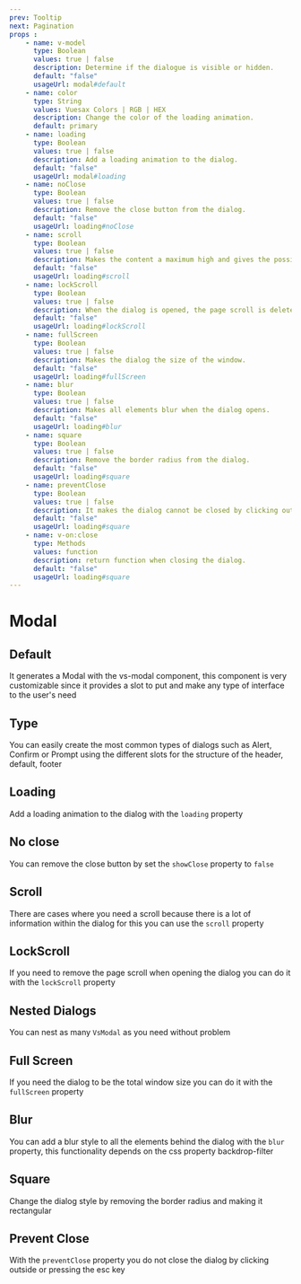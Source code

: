 ```yaml
---
prev: Tooltip
next: Pagination
props : 
    - name: v-model
      type: Boolean
      values: true | false
      description: Determine if the dialogue is visible or hidden.
      default: "false"
      usageUrl: modal#default
    - name: color
      type: String
      values: Vuesax Colors | RGB | HEX
      description: Change the color of the loading animation.
      default: primary
    - name: loading
      type: Boolean
      values: true | false
      description: Add a loading animation to the dialog.
      default: "false"
      usageUrl: modal#loading
    - name: noClose
      type: Boolean
      values: true | false
      description: Remove the close button from the dialog.
      default: "false"
      usageUrl: loading#noClose
    - name: scroll
      type: Boolean
      values: true | false
      description: Makes the content a maximum high and gives the possibility to overflow the content add scroll.
      default: "false"
      usageUrl: loading#scroll
    - name: lockScroll
      type: Boolean
      values: true | false
      description: When the dialog is opened, the page scroll is deleted.
      default: "false"
      usageUrl: loading#lockScroll
    - name: fullScreen
      type: Boolean
      values: true | false
      description: Makes the dialog the size of the window.	
      default: "false"
      usageUrl: loading#fullScreen
    - name: blur
      type: Boolean
      values: true | false
      description: Makes all elements blur when the dialog opens.
      default: "false"
      usageUrl: loading#blur
    - name: square
      type: Boolean
      values: true | false
      description: Remove the border radius from the dialog.
      default: "false"
      usageUrl: loading#square
    - name: preventClose
      type: Boolean
      values: true | false
      description: It makes the dialog cannot be closed by clicking outside or by pressing the esc key.
      default: "false"
      usageUrl: loading#square
    - name: v-on:close
      type: Methods
      values: function
      description: return function when closing the dialog.	
      default: "false"
      usageUrl: loading#square
---
```


# Modal

<card>

## Default

It generates a Modal with the vs-modal component, this component is very customizable since it provides a slot to put and make any type of interface to the user's need

</card>

<card subtitle="Type">

## Type

You can easily create the most common types of dialogs such as Alert, Confirm or Prompt using the different slots for the structure of the header, default, footer

</card>

<card subtitle="Loading">

## Loading

Add a loading animation to the dialog with the `loading` property

</card>

<card subtitle="NoClose">

## No close

You can remove the close button by set the `showClose` property to `false`

</card>

<card subtitle="Scroll">

## Scroll

There are cases where you need a scroll because there is a lot of information within the dialog for this you can use the `scroll` property

</card>

<card subtitle="LockScroll">

## LockScroll

If you need to remove the page scroll when opening the dialog you can do it with the `lockScroll` property

</card>

<card subtitle="Nested">

## Nested Dialogs

You can nest as many `VsModal` as you need without problem

</card>

<card subtitle="FullScreen">

## Full Screen

If you need the dialog to be the total window size you can do it with the `fullScreen` property

</card>

<card subtitle="Blur">

## Blur

You can add a blur style to all the elements behind the dialog with the `blur` property, this functionality depends on the css property backdrop-filter

</card>

<card subtitle="Square">

## Square

Change the dialog style by removing the border radius and making it rectangular

</card>

<card subtitle="PreventClose">

## Prevent Close

With the `preventClose` property you do not close the dialog by clicking outside or pressing the esc key

</card>

<script setup>
import Api from "../../../theme/global-components/template/API.tsx"
</script>

<Api/>
